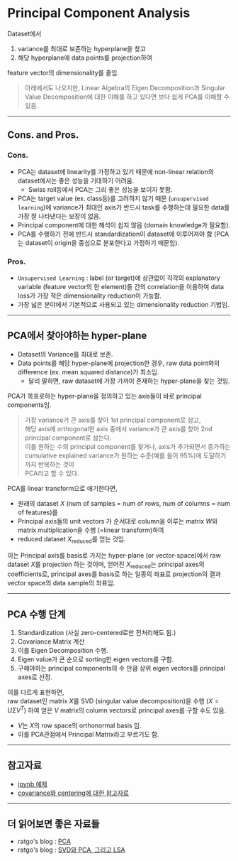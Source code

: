 # Principal Component Analysis

Dataset에서 

1. variance를 최대로 보존하는 hyperplane을 찾고 
3. 해당 hyperplane에 data points를 projection하여 

feature vector의 dimensionality를 줄임.

> 아래에서도 나오지만, Linear Algebra의 Eigen Decomposition과 Singular Value Decomposition에 대한 이해를 하고 있다면 보다 쉽게 PCA를 이해할 수 있음.

---

## Cons. and Pros.

### Cons.

* PCA는 dataset에 linearity를 가정하고 있기 때문에 non-linear relation의 dataset에서는 좋은 성능을 기대하기 어려움.
    * Swiss roll등에서 PCA는 그리 좋은 성능을 보이지 못함.
* PCA는 target value (ex. class등)를 고려하지 않기 때문 (`unsupervised learning`)에 variance가 최대인 axis가 반드시 task를 수행하는데 필요한 data를 가장 잘 나타낸다는 보장이 없음.
* Principal component에 대한 해석이 쉽지 않음 (domain knowledge가 필요함).
* PCA를 수행하기 전에 반드시 standardization이 dataset에 이루어져야 함 (PCA는 dataset이 origin을 중심으로 분포한다고 가정하기 때문임).

### Pros.

* `Unsupervised Learning` : label (or target)에 상관없이 각각의 explanatory variable (feature vector의 한 element)들 간의 correlation을 이용하여 data loss가 가장 적은 dimensionality reduction이 가능함. 
* 가장 넓은 분야에서 기본적으로 사용되고 있는 dimensionality reduction 기법임. 

---

## PCA에서 찾아야하는 hyper-plane

* Dataset의 Variance를 최대로 보존.
* Data points를 해당 hyper-plane에 projection한 경우, raw data point와의 difference (ex. mean squared distance)가 최소임.
    * 달리 말하면, raw dataset에 가장 가까이 존재하는 hyper-plane을 찾는 것임.

PCA가 목표로하는 hyper-plane을 정의하고 있는 axis들이 바로 principal components임.

> 가장 variance가 큰 axis를 찾아 1st principal component로 삼고,  
> 해당 axis에 orthogonal한 axis 중에서 variance가 큰 axis를 찾아 2nd principal component로 삼는다.  
> 이를 원하는 수의 principal component를 찾거나, axis가 추가되면서 증가하는 cumulative explained variance가 원하는 수준(예를 들어 95%)에 도달하기까지 반복하는 것이  
> PCA라고 할 수 있다.

PCA를 linear transform으로 애기한다면, 

* 원래의 dataset $X$ (num of samples = num of rows, num of columns = num of features)를
* Principal axis들의 unit vectors 가 순서대로 column을 이루는 matrix $W$와 matrix multiplication을 수행 (=linear transform)하여
* reduced dataset $X_{\text{reduced}}$를 얻는 것임.

이는 Principal axis를 basis로 가지는 hyper-plane (or vector-space)에서 raw dataset $X$를 projection 하는 것이며, 얻어진 $X_{\text{reduced}}$는 principal axes의 coefficients로, principal axes를 basis로 하는 일종의 좌표로 projection의 결과 vector space의 data sample의 좌표임.

---

## PCA 수행 단계

1. Standardization (사실 zero-centered로만 전처리해도 됨.)
2. Covariance Matrix 계산
3. 이를 Eigen Decomposition 수행.
4. Eigen value가 큰 순으로 sorting한 eigen vectors를 구함.
5. 구해야하는 principal components의 수 만큼 상위 eigen vectors를 principal axes로 선정.

이를 다르게 표현하면,  
raw dataset인 matrix $X$를 SVD (singular value decomposition)을 수행 ($X=U\Sigma V^T$) 하여 얻은 $V$ matrix의 column vectors로 principal axes를 구할 수도 있음.

* $V$는 $X$의 row space의 orthonormal basis 임.
* 이를 PCA관점에서 Principal Matrix라고 부르기도 함.

---

## **참고자료** 

* [ipynb 예제](https://gist.github.com/dsaint31x/43049448ec3142fd8b6b156afd68dac5)
* [covariance와 centering에 대한 참고자료](https://dsaint31.tistory.com/278)

---

## 더 읽어보면 좋은 자료들

* ratgo's blog : [PCA](https://ratsgo.github.io/machine%20learning/2017/04/24/PCA/)
* ratgo's blog : [SVD와 PCA, 그리고 LSA](https://ratsgo.github.io/from%20frequency%20to%20semantics/2017/04/06/pcasvdlsa/)

